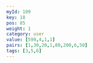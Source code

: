 ```yaml
---
myId: 109
key: 18
pos: 85
weight: 1
category: user
value: [599,4,1,1]
pairs: [1,30,20,1,80,200,6,50]
tags: [3,5,6]
---
```

